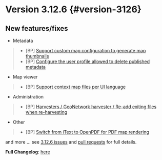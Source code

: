 # Version 3.12.6 {#version-3126}

## New features/fixes

-   Metadata

> -   [BP] [Support custom map configuration to generate map thumbnails](https://github.com/geonetwork/core-geonetwork/pull/6410)
> -   [BP] [Configure the user profile allowed to delete published metadata](https://github.com/geonetwork/core-geonetwork/pull/6398)

-   Map viewer

> -   [BP] [Support context map files per UI language](https://github.com/geonetwork/core-geonetwork/pull/6275)

-   Administration

> -   [BP] [Harvesters / GeoNetwork harvester / Re-add exiting files when re-harvesting](https://github.com/geonetwork/core-geonetwork/pull/6416)

-   Other

> -   [BP] [Switch from iText to OpenPDF for PDF map rendering](https://github.com/geonetwork/core-geonetwork/pull/6392)

and more \... see [3.12.6 issues](https://github.com/geonetwork/core-geonetwork/issues?q=is%3Aissue+milestone%3A3.12.6+is%3Aclosed) and [pull requests](https://github.com/geonetwork/core-geonetwork/pulls?q=milestone%3A3.12.6+is%3Aclosed+is%3Apr) for full details.

**Full Changelog**: [here](https://github.com/geonetwork/core-geonetwork/compare/3.12.5...3.12.6)
